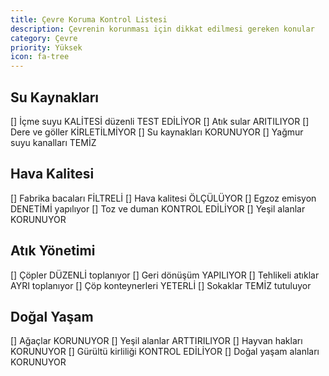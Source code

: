 ```yaml
---
title: Çevre Koruma Kontrol Listesi
description: Çevrenin korunması için dikkat edilmesi gereken konular
category: Çevre
priority: Yüksek
icon: fa-tree
---
```


## Su Kaynakları

[] İçme suyu KALİTESİ düzenli TEST EDİLİYOR
[] Atık sular ARITILIYOR
[] Dere ve göller KİRLETİLMİYOR
[] Su kaynakları KORUNUYOR
[] Yağmur suyu kanalları TEMİZ

## Hava Kalitesi

[] Fabrika bacaları FİLTRELİ
[] Hava kalitesi ÖLÇÜLÜYOR
[] Egzoz emisyon DENETİMİ yapılıyor
[] Toz ve duman KONTROL EDİLİYOR
[] Yeşil alanlar KORUNUYOR

## Atık Yönetimi

[] Çöpler DÜZENLİ toplanıyor
[] Geri dönüşüm YAPILIYOR
[] Tehlikeli atıklar AYRI toplanıyor
[] Çöp konteynerleri YETERLİ
[] Sokaklar TEMİZ tutuluyor

## Doğal Yaşam

[] Ağaçlar KORUNUYOR
[] Yeşil alanlar ARTTIRILIYOR
[] Hayvan hakları KORUNUYOR
[] Gürültü kirliliği KONTROL EDİLİYOR
[] Doğal yaşam alanları KORUNUYOR
